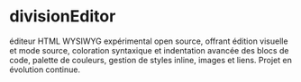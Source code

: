 # divisionEditor
éditeur HTML WYSIWYG expérimental open source, offrant édition visuelle et mode source, coloration syntaxique et indentation avancée des blocs de code, palette de couleurs, gestion de styles inline, images et liens. Projet en évolution continue.
